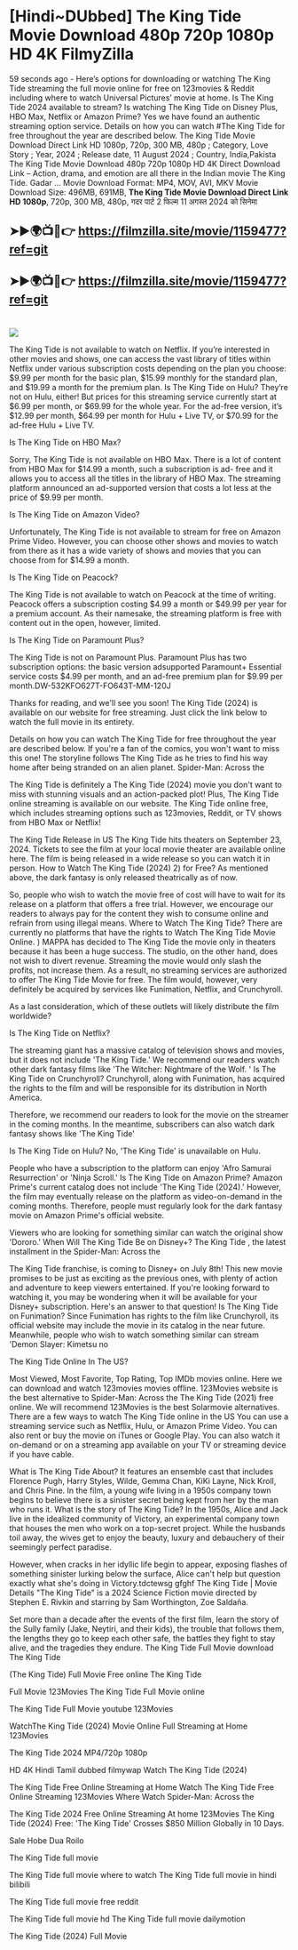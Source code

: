 # [Hindi~DUbbed] The King Tide Movie Download 480p 720p 1080p HD 4K FilmyZilla


59 seconds ago - Here’s options for downloading or watching The King Tide streaming the full movie online for free on 123movies & Reddit including where to watch Universal Pictures’ movie at home. Is The King Tide 2024 available to stream? Is watching The King Tide on Disney Plus, HBO Max, Netflix or Amazon Prime? Yes we have found an authentic streaming option service. Details on how you can watch #The King Tide for free throughout the year are described below. The King Tide Movie Download Direct Link HD 1080p, 720p, 300 MB, 480p ; Category, Love Story ; Year, 2024 ; Release date, 11 August 2024 ; Country, India,Pakista The King Tide Movie Download 480p 720p 1080p HD 4K Direct Download Link – Action, drama, and emotion are all there in the Indian movie The King Tide. Gadar ...
Movie Download Format: MP4, MOV, AVI, MKV
Movie Download Size: 496MB, 691MB, **The King Tide Movie Download Direct Link HD 1080p**, 720p, 300 MB, 480p, गदर पार्ट 2 फिल्म 11 अगस्त 2024 को सिनेमा

## ➤►🌍📺📱👉   https://filmzilla.site/movie/1159477?ref=git

## ➤►🌍📺📱👉   https://filmzilla.site/movie/1159477?ref=git

#

<img src="https://image.tmdb.org/t/p/w780//7QBtfV7e24sNFQ47g8xh9iU5D4J.jpg" />

The King Tide is not available to watch on Netflix. If you’re interested in other movies and shows, one can access the vast library of titles within Netflix under various subscription costs depending on the plan you choose: $9.99 per month for the basic plan, $15.99 monthly for the standard plan, and $19.99 a month for the premium plan. Is The King Tide on Hulu? They’re not on Hulu, either! But prices for this streaming service currently start at $6.99 per month, or $69.99 for the whole year. For the ad-free version, it’s $12.99 per month, $64.99 per month for Hulu + Live TV, or $70.99 for the ad-free Hulu + Live TV.

Is The King Tide on HBO Max?

Sorry, The King Tide is not available on HBO Max. There is a lot of content from HBO Max for $14.99 a month, such a subscription is ad- free and it allows you to access all the titles in the library of HBO Max. The streaming platform announced an ad-supported version that costs a lot less at the price of $9.99 per month.

Is The King Tide on Amazon Video?

Unfortunately, The King Tide is not available to stream for free on Amazon Prime Video. However, you can choose other shows and movies to watch from there as it has a wide variety of shows and movies that you can choose from for $14.99 a month.

Is The King Tide on Peacock?

The King Tide is not available to watch on Peacock at the time of writing. Peacock offers a subscription costing $4.99 a month or $49.99 per year for a premium account. As their namesake, the streaming platform is free with content out in the open, however, limited.

Is The King Tide on Paramount Plus?

The King Tide is not on Paramount Plus. Paramount Plus has two subscription options: the basic version adsupported Paramount+ Essential service costs $4.99 per month, and an ad-free premium plan for $9.99 per month.DW-532KFO627T-FO643T-MM-120J

Thanks for reading, and we'll see you soon! The King Tide (2024) is available on our website for free streaming. Just click the link below to watch the full movie in its entirety.

Details on how you can watch The King Tide for free throughout the year are described below. If you're a fan of the comics, you won't want to miss this one! The storyline follows The King Tide as he tries to find his way home after being stranded on an alien planet. Spider-Man: Across the

The King Tide is definitely a The King Tide (2024) movie you don't want to miss with stunning visuals and an action-packed plot! Plus, The King Tide online streaming is available on our website. The King Tide online free, which includes streaming options such as 123movies, Reddit, or TV shows from HBO Max or Netflix!

The King Tide Release in US The King Tide hits theaters on September 23, 2024. Tickets to see the film at your local movie theater are available online here. The film is being released in a wide release so you can watch it in person. How to Watch The King Tide (2024) 2) for Free? As mentioned above, the dark fantasy is only released theatrically as of now.

So, people who wish to watch the movie free of cost will have to wait for its release on a platform that offers a free trial. However, we encourage our readers to always pay for the content they wish to consume online and refrain from using illegal means. Where to Watch The King Tide? There are currently no platforms that have the rights to Watch The King Tide Movie Online. ) MAPPA has decided to The King Tide the movie only in theaters because it has been a huge success. The studio, on the other hand, does not wish to divert revenue. Streaming the movie would only slash the profits, not increase them. As a result, no streaming services are authorized to offer The King Tide Movie for free. The film would, however, very definitely be acquired by services like Funimation, Netflix, and Crunchyroll.

As a last consideration, which of these outlets will likely distribute the film worldwide?

Is The King Tide on Netflix?

The streaming giant has a massive catalog of television shows and movies, but it does not include 'The King Tide.' We recommend our readers watch other dark fantasy films like 'The Witcher: Nightmare of the Wolf. ' Is The King Tide on Crunchyroll? Crunchyroll, along with Funimation, has acquired the rights to the film and will be responsible for its distribution in North America.

Therefore, we recommend our readers to look for the movie on the streamer in the coming months. In the meantime, subscribers can also watch dark fantasy shows like 'The King Tide'

Is The King Tide on Hulu? No, 'The King Tide' is unavailable on Hulu.

People who have a subscription to the platform can enjoy 'Afro Samurai Resurrection' or 'Ninja Scroll.' Is The King Tide on Amazon Prime? Amazon Prime's current catalog does not include 'The King Tide (2024).' However, the film may eventually release on the platform as video-on-demand in the coming months. Therefore, people must regularly look for the dark fantasy movie on Amazon Prime's official website.

Viewers who are looking for something similar can watch the original show 'Dororo.' When Will The King Tide Be on Disney+? The King Tide , the latest installment in the Spider-Man: Across the

The King Tide franchise, is coming to Disney+ on July 8th! This new movie promises to be just as exciting as the previous ones, with plenty of action and adventure to keep viewers entertained. If you're looking forward to watching it, you may be wondering when it will be available for your Disney+ subscription. Here's an answer to that question! Is The King Tide on Funimation? Since Funimation has rights to the film like Crunchyroll, its official website may include the movie in its catalog in the near future. Meanwhile, people who wish to watch something similar can stream 'Demon Slayer: Kimetsu no

The King Tide Online In The US?

Most Viewed, Most Favorite, Top Rating, Top IMDb movies online. Here we can download and watch 123movies movies offline. 123Movies website is the best alternative to Spider-Man: Across the The King Tide (2021) free online. We will recommend 123Movies is the best Solarmovie alternatives. There are a few ways to watch The King Tide online in the US You can use a streaming service such as Netflix, Hulu, or Amazon Prime Video. You can also rent or buy the movie on iTunes or Google Play. You can also watch it on-demand or on a streaming app available on your TV or streaming device if you have cable.

What is The King Tide About? It features an ensemble cast that includes Florence Pugh, Harry Styles, Wilde, Gemma Chan, KiKi Layne, Nick Kroll, and Chris Pine. In the film, a young wife living in a 1950s company town begins to believe there is a sinister secret being kept from her by the man who runs it. What is the story of The King Tide? In the 1950s, Alice and Jack live in the idealized community of Victory, an experimental company town that houses the men who work on a top-secret project. While the husbands toil away, the wives get to enjoy the beauty, luxury and debauchery of their seemingly perfect paradise.

However, when cracks in her idyllic life begin to appear, exposing flashes of something sinister lurking below the surface, Alice can't help but question exactly what she's doing in Victory.tdctewsg gfghf The King Tide | Movie Details "The King Tide" is a 2024 Science Fiction movie directed by Stephen E. Rivkin and starring by Sam Worthington, Zoe Saldaña.

Set more than a decade after the events of the first film, learn the story of the Sully family (Jake, Neytiri, and their kids), the trouble that follows them, the lengths they go to keep each other safe, the battles they fight to stay alive, and the tragedies they endure. The King Tide Full Movie download The King Tide

(The King Tide) Full Movie Free online The King Tide

Full Movie 123Movies The King Tide Full Movie online

The King Tide Full Movie youtube 123Movies

WatchThe King Tide (2024) Movie Online Full Streaming at Home 123Movies

The King Tide 2024 MP4/720p 1080p

HD 4K Hindi Tamil dubbed filmywap Watch The King Tide (2024)

The King Tide Free Online Streaming at Home Watch The King Tide Free Online Streaming 123Movies Where Watch Spider-Man: Across the

The King Tide 2024 Free Online Streaming At home 123Movies The King Tide (2024) Free: 'The King Tide' Crosses $850 Million Globally in 10 Days.

Sale Hobe Dua Roilo

The King Tide full movie

The King Tide full movie where to watch The King Tide full movie in hindi bilibili

The King Tide full movie free reddit

The King Tide full movie hd The King Tide full movie dailymotion

The King Tide (2024) Full Movie